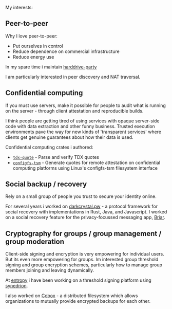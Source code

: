 
My interests:

## Peer-to-peer

Why I love peer-to-peer: 
 - Put ourselves in control
 - Reduce dependence on commercial infrastructure
 - Reduce energy use

In my spare time i maintain [harddrive-party](https://github.com/ameba23/harddrive-party)

I am particularly interested in peer discovery and NAT traversal.

## Confidential computing 

If you must use servers, make it possible for people to audit what is running on the server - through client attestation and reproducible builds. 

I think people are getting tired of using services with opaque server-side code with data extraction and other funny business. Trusted execution environments pave the way for new kinds of 'transparent services' where clients get genuine guarantees about how their data is used.

Confidential computing crates i authored:
 - [`tdx-quote`](https://docs.rs/tdx-quote) - Parse and verify TDX quotes
 - [`configfs-tsm`](https://docs.rs/configfs-tsm) - Generate quotes for remote attestation on confidential computing platforms using Linux's configfs-tsm filesystem interface

##  Social backup / recovery 

Rely on a small group of people you trust to secure your identity online.

For several years i worked on [darkcrystal.pw](https://darkcrystal.pw/) - a protocol framework for social recovery with implementations in Rust, Java, and Javascript. I worked on a social recovery feature for the privacy-focussed messaging app, [Briar](https://briarproject.org).

## Cryptography for groups / group management / group moderation

Client-side signing and encryption is very empowering for individual users. But its even more empowering for groups. Im interested group threshold signing and group encryption schemes, particularly how to manage group members joining and leaving dynamically.

At [entropy](https://entropy.xyz) i have been working on a threshold signing platform using [synedrion](https://docs.rs/synedrion).

I also worked on [Cobox](https://cobox.cloud) - a distributed filesystem which allows organizations to mutually provide encrypted backups for each other.

